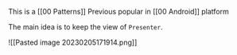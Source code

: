 This is a [[00 Patterns]] 
Previous popular in [[00 Android]] platform

The main idea is to keep the view of `Presenter`.

![[Pasted image 20230205171914.png]]